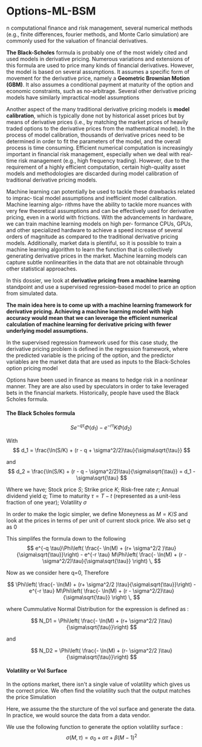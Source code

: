 # Options-ML-BSM

n computational finance and risk management, several numerical methods (e.g.,
finite differences, fourier methods, and Monte Carlo simulation) are commonly used
for the valuation of financial derivatives.

**The Black-Scholes** formula is probably one of the most widely cited and used models
in derivative pricing. Numerous variations and extensions of this formula are used to
price many kinds of financial derivatives. However, the model is based on several
assumptions. It assumes a specific form of movement for the derivative price, namely
a **Geometric Brownian Motion (GBM)**. It also assumes a conditional payment at
maturity of the option and economic constraints, such as no-arbitrage. Several other
derivative pricing models have similarly impractical model assumptions

Another aspect of the many traditional derivative pricing models is **model calibration**, which is typically done not by historical asset prices but by means of derivative
prices (i.e., by matching the market prices of heavily traded options to the derivative
prices from the mathematical model). In the process of model calibration, thousands
of derivative prices need to be determined in order to fit the parameters of the model,
and the overall process is time consuming. Efficient numerical computation is
increasingly important in financial risk management, especially when we deal with
real-time risk management (e.g., high frequency trading). However, due to the
requirement of a highly efficient computation, certain high-quality asset models and
methodologies are discarded during model calibration of traditional derivative pricing models.

Machine learning can potentially be used to tackle these drawbacks related to imprac‐
tical model assumptions and inefficient model calibration. Machine learning algo‐
rithms have the ability to tackle more nuances with very few theoretical assumptions
and can be effectively used for derivative pricing, even in a world with frictions. With
the advancements in hardware, we can train machine learning models on high per‐
formance CPUs, GPUs, and other specialized hardware to achieve a speed increase of
several orders of magnitude as compared to the traditional derivative pricing models.
Additionally, market data is plentiful, so it is possible to train a machine learning
algorithm to learn the function that is collectively generating derivative prices in the
market. Machine learning models can capture subtle nonlinearities in the data that
are not obtainable through other statistical approaches.

In this dossier, we look at **derivative pricing from a machine learning** standpoint
and use a supervised regression–based model to price an option from simulated data.

**The main idea here is to come up with a machine learning framework for derivative
pricing. Achieving a machine learning model with high accuracy would mean that we can leverage the efficient numerical calculation of machine learning for derivative
pricing with fewer underlying model assumptions.**


In the supervised regression framework used for this case study, the derivative pricing problem is defined in the regression framework, where the predicted variable is the pricing of the option, and the predictor variables are the market data that are used as inputs to the Black-Scholes option pricing model

Options have been used in finance as means to hedge risk in a nonlinear manner. They are are also used by speculators in order to take leveraged bets in the financial markets. Historically, people have used the Black Scholes formula.


#### The Black Scholes formula


$$ Se^{-q \tau}\Phi(d_1) - e^{-r \tau} K\Phi(d_2) \, $$

With
$$ d_1 = \frac{\ln(S/K) + (r - q + \sigma^2/2)\tau}{\sigma\sqrt{\tau}} $$

and
$$ d_2 = \frac{\ln(S/K) + (r - q - \sigma^2/2)\tau}{\sigma\sqrt{\tau}} = d_1 - \sigma\sqrt{\tau} $$

Where we have; Stock price $S$; Strike price $K$; Risk-free rate $r$; Annual dividend yield $q$; Time to maturity $\tau = T-t$ (represented as a unit-less fraction of one year); Volatility $\sigma$

In order to make the logic simpler, we define Moneyness as $M = K/S$ and look at the prices in terms of per unit of current stock price. We also set $q$ as $0$

This simplifes the formula down to the following
$$ e^{-q \tau}\Phi\left( \frac{- \ln(M) + (r+ \sigma^2/2 )\tau}{\sigma\sqrt{\tau}}\right) - e^{-r \tau} M\Phi\left( \frac{- \ln(M) + (r - \sigma^2/2)\tau}{\sigma\sqrt{\tau}} \right) \, $$


Now as we consider here q=0, Therefore 




$$ \Phi\left( \frac{- \ln(M) + (r+ \sigma^2/2 )\tau}{\sigma\sqrt{\tau}}\right) - e^{-r \tau} M\Phi\left( \frac{- \ln(M) + (r - \sigma^2/2)\tau}{\sigma\sqrt{\tau}} \right) \, $$


where Cummulative Normal Distribution for the expression is defined as :

$$ N_D1 = \Phi\left( \frac{- \ln(M) + (r+ \sigma^2/2 )\tau}{\sigma\sqrt{\tau}}\right) $$

and 

$$ N_D2 = \Phi\left( \frac{- \ln(M) + (r- \sigma^2/2 )\tau}{\sigma\sqrt{\tau}}\right) $$




#### Volatility or Vol Surface

In the options market, there isn't a single value of volatility which gives us the correct price. We often find the volatility such that the output matches the price
Simulation

Here, we assume the the sturcture of the vol surface and generate the data. In practice, we would source the data from a data vendor.

We use the following function to generate the option volatility surface :
$$ \sigma(M, \tau) = \sigma_0 + \alpha\tau + \beta (M - 1)^2$$


